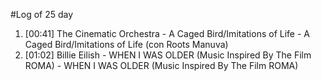 #Log of 25 day

1. [00:41] The Cinematic Orchestra - A Caged Bird/Imitations of Life - A Caged Bird/Imitations of Life (con Roots Manuva)
1. [01:02] Billie Eilish - WHEN I WAS OLDER (Music Inspired By The Film ROMA) - WHEN I WAS OLDER (Music Inspired By The Film ROMA)
